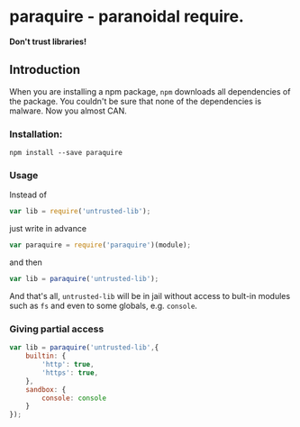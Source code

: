 # paraquire - paranoidal require.
**Don't trust libraries!**

## Introduction
When you are installing a npm package, `npm` downloads all dependencies of the package.
You couldn't be sure that none of the dependencies is malware.
Now you almost CAN.

### Installation:
```
npm install --save paraquire
```

### Usage
Instead of
```js
var lib = require('untrusted-lib');
```
just write in advance
```js
var paraquire = require('paraquire')(module);
```
and then
```js
var lib = paraquire('untrusted-lib');
```
And that's all, `untrusted-lib` will be in jail without access to bult-in modules such as `fs` and even to some globals, e.g. `console`.

### Giving partial access
```js
var lib = paraquire('untrusted-lib',{
    builtin: {
        'http': true,
        'https': true,
    },
    sandbox: {
        console: console
    }
});
```
